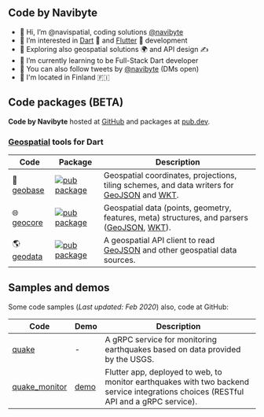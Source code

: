 ## Code by Navibyte

- 👋 Hi, I’m @navispatial, coding solutions [@navibyte](https://github.com/navibyte)
- 👀 I’m interested in [Dart](https://dart.dev/) 🎯 and [Flutter](https://flutter.dev/) 💙 development
- 🔭 Exploring also geospatial solutions 🌍 and API design ✍️
- 🌱 I’m currently learning to be Full-Stack Dart developer
- 📡 You can also follow tweets by [@navibyte](https://twitter.com/navibyte) (DMs open) 
- 🏡 I'm located in Finland 🇫🇮

## Code packages (BETA)

**Code by Navibyte** hosted at [GitHub](https://github.com/navibyte) and packages at [pub.dev](https://pub.dev/publishers/navibyte.com/packages). 

### [Geospatial](https://github.com/navibyte/geospatial) tools for Dart

Code           | Package | Description 
-------------- | --------| -----------
:triangular_ruler: [geobase](https://github.com/navibyte/geospatial/tree/main/dart/geobase) | [![pub package](https://img.shields.io/pub/v/geobase.svg)](https://pub.dev/packages/geobase) | Geospatial coordinates, projections, tiling schemes, and data writers for [GeoJSON](https://geojson.org/) and [WKT](https://en.wikipedia.org/wiki/Well-known_text_representation_of_geometry).
:globe_with_meridians: [geocore](https://github.com/navibyte/geospatial/tree/main/dart/geocore) | [![pub package](https://img.shields.io/pub/v/geocore.svg)](https://pub.dev/packages/geocore) | Geospatial data (points, geometry, features, meta) structures, and parsers ([GeoJSON](https://geojson.org/), [WKT](https://en.wikipedia.org/wiki/Well-known_text_representation_of_geometry)).
:earth_americas: [geodata](https://github.com/navibyte/geospatial/tree/main/dart/geodata) | [![pub package](https://img.shields.io/pub/v/geodata.svg)](https://pub.dev/packages/geodata) | A geospatial API client to read [GeoJSON](https://geojson.org/) and other geospatial data sources.

## Samples and demos

Some code samples (*Last updated: Feb 2020*) also, code at GitHub:

Code          | Demo | Description 
------------- | ---- | -----------
[quake](https://github.com/navibyte/quake) | - | A gRPC service for monitoring earthquakes based on data provided by the USGS.
[quake_monitor](https://github.com/navibyte/quake_monitor) | [demo](http://bit.ly/quake-monitor) | Flutter app, deployed to web, to monitor earthquakes with two backend service integrations choices (RESTful API and a gRPC service).
